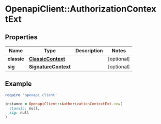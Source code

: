 # OpenapiClient::AuthorizationContextExt

## Properties

| Name | Type | Description | Notes |
| ---- | ---- | ----------- | ----- |
| **classic** | [**ClassicContext**](ClassicContext.md) |  | [optional] |
| **sig** | [**SignatureContext**](SignatureContext.md) |  | [optional] |

## Example

```ruby
require 'openapi_client'

instance = OpenapiClient::AuthorizationContextExt.new(
  classic: null,
  sig: null
)
```

